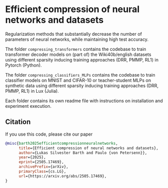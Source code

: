 # Efficient compression of neural networks and datasets

Regularization methods that substantially decrease the number of parameters of neural networks, while maintaining high test accuracy.

The folder `compressing_transformers` contains the codebase to train transformer decoder models on (part of) the Wiki40b/english datasets using different sparsity inducing training approaches (DRR, PMMP, RL1) in Pytorch (Python).

The folder `compressing_classifiers_MLPs` contains the codebase to train classifier models on MNIST and CIFAR-10 or teacher-student MLPs on synthetic data using different sparsity inducing training approaches (DRR, PMMP, RL1) in Lux (Julia).

Each folder contains its own readme file with instructions on installation and experiment execution.

## Citation

If you use this code, please cite our paper

```bibtex
@misc{barth2025efficientcompressionneuralnetworks,
      title={Efficient compression of neural networks and datasets}, 
      author={Lukas Silvester Barth and Paulo {von Petersenn}},
      year={2025},
      eprint={2505.17469},
      archivePrefix={arXiv},
      primaryClass={cs.LG},
      url={https://arxiv.org/abs/2505.17469}, 
}
```
